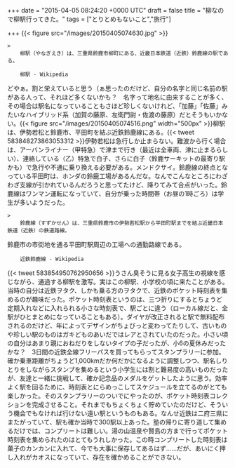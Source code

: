 
+++
date = "2015-04-05 08:24:20 +0000 UTC"
draft = false
title = "柳なので柳駅行ってきた。"
tags = ["とりとめもないこと","旅行"]

+++
{{< figure src="/images/20150405074630.jpg"  >}}<br/>


    >
        柳駅（やなぎえき）は、三重県鈴鹿市柳町にある、近畿日本鉄道（近鉄）鈴鹿線の駅である。

        柳駅 - Wikipedia
    
どやぁ。割と栄えていると思う（ぁ思ったのだけど、自分の名字と同じ名前の駅がある人って、それほど多くないかも？　名字って地名に由来することが多く、その場合は駅名になっていることもさほど珍しくないけれど、「加藤」「佐藤」みたいなハイブリッド系（加賀の藤原、左衛門尉・佐渡の藤原）だとそうもいかない。{{< figure src="/images/20150405074516.png" width="500px" >}}柳駅は、伊勢若松と鈴鹿市、平田町を結ぶ近鉄鈴鹿線にある。{{< tweet 583848273863053312 >}}伊勢若松は急行しか止まらない。難波から行く場合は、アーバンライナー（甲特急）で津まで行き（最近は全車両、津に止まるらしい）、連絡している（乙）特急で白子、さらに白子（鈴鹿サーキットの最寄り駅かも）で急行や不通に乗り換える必要がある。メンドクサイ。鈴鹿線の終点となっている平田町は、ホンダの鈴鹿工場があるんだな。なんでこんなところにわざわざ支線が引かれているんだろうと思ってたけど、降りてみて合点がいった。鈴鹿線はワンマン運転になっていて、自分が乗った時間帯（お昼の1時ごろ）は学生が多いようだった。

    >
        鈴鹿線（すずかせん）は、三重県鈴鹿市の伊勢若松駅から平田町駅までを結ぶ近畿日本鉄道（近鉄）の鉄道路線。
鈴鹿市の市街地を通る平田町駅周辺の工場への通勤路線である。

        近鉄鈴鹿線 - Wikipedia
    
{{< tweet 583854950762950656 >}}うさん臭そうに見る女子高生の視線を感じながら、通過する柳駅を激写。実はこの柳駅、小学校の頃に来たことがある。当時の自分は近鉄ヲタク、しかも乗る方のヲタクで、近鉄のポケット時刻表を集めるのが趣味だった。ポケット時刻表というのは、三つ折りにするとちょうど定期入れなどに入れられる小さな時刻表で、駅ごとに違う（ローカル線だと、全駅がひとまとめになっていることもある）。ダイヤが改正されると駅で無料配布されるのだけど、年によってデザインがちょびっと変わってたりして、古いものや珍しい駅のものはガキどものあいだではレアとされていたのだった。小さい頃の自分はあまり親におねだりをしないタイプの子だったが、小6の夏休みだったかな？　3日間の近鉄全線フリーパスを買ってもらってスタンプラリーに参加。確か乗車距離がちょうど1,000kmだか何だかになるように調整しつつ、駅名しりとりをしながらスタンプを集めるという小学生には割と難易度の高いものだったが、友達と一緒に挑戦して、確か記念品のメダルをゲットしたように思う。効率よく駅を回るために、時刻表とにらめっこしてスケジュールを立てるのがとても楽しかった。そのスタンプラリーのついでにやったのが、ポケット時刻表コレクションを完成させること。それまでもちょくちょく貯めていたのだけど、そういう機会でもなければ行けない遠い駅というものもある。なんせ近鉄は二府三県にまたがっていて、駅も確か当時で300駅以上あった。塾の帰りに寄り道して集めるだけでは、コンプリートは難しい。湯の山温泉や賢島の方まで行ってポケット時刻表を集められたのはとてもうれしかった。この時コンプリートした時刻表は菓子のカンカンに入れて、今でも大事に保存してあるはず……だが、あいにく押し入れがカオスになっていて、存在を確かめることができない。



